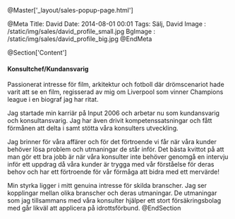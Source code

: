 @Master['_layout/sales-popup-page.html'] 

@Meta
Title: David
Date: 2014-08-01 00:01
Tags: Sälj, David
Image : /static/img/sales/david_profile_small.jpg
BgImage : /static/img/sales/david_profile_big.jpg
@EndMeta

@Section['Content']
#### Konsultchef/Kundansvarig
Passionerat intresse för film, arkitektur och fotboll där drömscenariot hade varit att se en film, regisserad av mig om Liverpool som vinner Champions league i en biograf jag har ritat.

Jag startade min karriär på Input 2006 och arbetar nu som kundansvarig och konsultansvarig. Jag har även drivit kompetenssatsningar och fått förmånen att delta i samt stötta våra konsulters utveckling.  

Jag brinner för våra affärer och för det förtroende vi får när våra kunder behöver lösa problem och utmaningar de står inför.  Det bästa kvittot på att man gör ett bra jobb är när våra konsulter inte behöver genomgå en intervju inför ett uppdrag då våra kunder är trygga med vår förståelse för deras behov och har ett förtroende för vår förmåga att bidra med ett mervärde! 

Min styrka ligger i mitt genuina intresse för skilda branscher. Jag ser kopplingar mellan olika branscher och deras utmaningar. De utmaningar som jag tillsammans med våra konsulter hjälper ett stort försäkringsbolag med går likväl att applicera på idrottsförbund. 
@EndSection